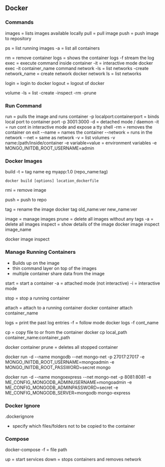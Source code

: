 ## Docker

### Commands
images = lists images available locally
pull = pull image
push = push image to repository

ps = list running images
    -a = list all containers

rm = remove container
logs = shows the container logs
    -f stream the log
exec = execute command inside container
    -it = interactive mode
    docker exec -it container_name command
network
    -ls = list networks
    -create network_name = create network 
    docker network ls = list networks


login = login to docker
logout = logout of docker

volume
    -ls = list
    -create
    -inspect
    -rm
    -prune


### Run Command

run = pulls the image and runs container
    -p localport:containerport = binds local port to container port
        -p 3001:3000
    -d = detached mode / daemon
    -it = run cont in interactive mode and expose a tty shell
    -rm = removes the container on exit
    --name = names the container
    --network = runs in the network
    --net = same as network
    -v = list volumes
        -v name:/path/inside/container
    -e variable=value = environment variables
        -e MONGO_INITDB_ROOT_USERNAME=admin




### Docker Images

build
    -t = tag name eg myapp:1.0 (repo_name:tag)

    docker build [options] location_dockerfile

rmi = remove image

push = push to repo

tag = rename the image
    docker tag old_name:ver new_name:ver

image = manage images
    prune = delete all images without any tags
        -a = delete all images
    inspect = show details of the image
        docker image inspect image_name

docker image inspect


### Manage Running Containers
- Builds up on the image
- thin command layer on top of the images
- multiple container share data from the image

start = start a container
    -a = attached mode (not interactive)
    -i = interactive mode

stop = stop a running container

attach = attach to a running container
    docker container attach container_name

logs = print the past log entries
    -f = follow mode
    docker logs -f cont_name

cp = copy file to or from the container
    docker cp local_path container_name:container_path

docker container prune = deletes all stopped container



docker run -d --name mongodb --net mongo-net -p 27017:27017 -e MONGO_INITDB_ROOT_USERNAME=mongoadmin -e MONGO_INITDB_ROOT_PASSWORD=secret mongo

docker run -d --name mongoexpress --net mongo-net -p 8081:8081 -e ME_CONFIG_MONGODB_ADMINUSERNAME=mongoadmin -e ME_CONFIG_MONGODB_ADMINPASSWORD=secret -e ME_CONFIG_MONGODB_SERVER=mongodb mongo-express



###  Docker Ignore

.dockerignore
- specify which files/folders not to be copied to the container


### Compose

docker-compose
    -f = file path

up = start services
down = stops containers and removes network